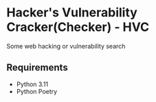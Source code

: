 # Hacker's Vulnerability Cracker(Checker) - HVC

Some web hacking or vulnerability search

## Requirements

- Python 3.11
- Python Poetry
